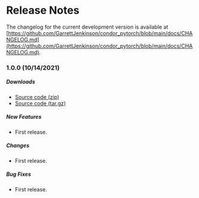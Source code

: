 # Release Notes

The changelog for the current development version is available at
[https://github.com/GarrettJenkinson/condor_pytorch/blob/main/docs/CHANGELOG.md](https://github.com/GarrettJenkinson/condor_pytorch/blob/main/docs/CHANGELOG.md).

### 1.0.0 (10/14/2021)

##### Downloads

- [Source code (zip)](https://github.com/GarrettJenkinson/condor_pytorch/archive/v1.0.0.zip)
- [Source code (tar.gz)](https://github.com/GarrettJenkinson/condor_pytorch/archive/v1.0.0.tar.gz)

##### New Features

- First release.

##### Changes

- First release.

##### Bug Fixes

- First release.
